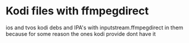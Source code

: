 # Kodi files with ffmpegdirect
ios and tvos kodi debs and IPA's with inputstream.ffmpegdirect in them because for some reason the ones kodi provide dont have it
